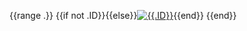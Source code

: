 {{range .}}
{{if not .ID}}{{else}}[![{{.ID}}](https://images.weserv.nl/?url={{.AvatarURL}}&w=50&h=50&mask=circle)]({{.HTMLURL}}){{end}}
{{end}}